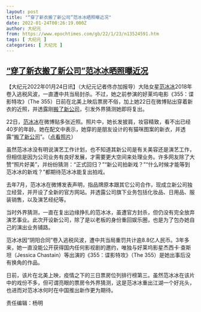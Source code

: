 ```yaml
---
layout: post
title: "“穿了新衣搬了新公司”范冰冰晒照曝近况"
date: 2022-01-24T00:26:19.000Z
author: 大纪元
from: https://www.epochtimes.com/gb/22/1/23/n13524591.htm
tags: [ 大纪元 ]
categories: [ 大纪元 ]
---
```

<!--1642983979000-->
[“穿了新衣搬了新公司”范冰冰晒照曝近况](https://www.epochtimes.com/gb/22/1/23/n13524591.htm)
------

<div>
<p>【大纪元2022年01月24日讯】（大纪元记者佟亦加报导）大陆女星<a href="https://www.epochtimes.com/gb/tag/%E8%8C%83%E5%86%B0%E5%86%B0.html">范冰冰</a>2018年卷入逃税风波，一直遭中共当局封杀。不过，她之前参演的好莱坞电影《355：谍影特攻》（The 355）日前在北美上映后票房不俗，加上她22日在微博贴出穿着新衣的近照，并透露刚<a href="https://www.epochtimes.com/gb/tag/%E6%90%AC%E4%BA%86%E6%96%B0%E5%85%AC%E5%8F%B8.html">搬了新公司</a>，引发外界猜测她即将复出。</p><p>22日，<a href="https://www.epochtimes.com/gb/tag/%E8%8C%83%E5%86%B0%E5%86%B0.html">范冰冰</a>在微博贴多张近照。照片中，她长发披肩，妆容精致，看不出已经40岁的年龄。她在配文中表示，她穿的是朋友设计的有猫咪图案的新衣，并透露“<a href="https://www.epochtimes.com/gb/tag/%E6%90%AC%E4%BA%86%E6%96%B0%E5%85%AC%E5%8F%B8.html">搬了新公司</a>”。（<a href="https://weibo.com/3952070245/LbWdKfcH5?pagetype=profilefeed" target="_blank" rel="noopener noreferrer">点看照片</a>）</p><p>虽然范冰冰没有明说演艺工作计划，也不知道其新公司是有关美容还是演艺工作，但相信是因为公司业务有良好发展，才需要更大空间来处理业务。许多网友除了大赞“照片好美”，并纷纷猜测：“正式回归？”“新公司拍新戏？”“什么时候才能等到范冰冰的新戏？”都期待范冰冰能复出拍戏。</p><p>去年7月，范冰冰在微博发表声明，指品牌原本跟其它公司合作，现成立新公司独立经营，并开设了全新的官方网站。并透露公司旗下业务包括化妆品、日用品、服装销售，以及演艺经纪等。</p><p>当时外界猜测，一直在复出边缘挣扎的范冰冰，虽遭官方封杀，但仍没有完全放弃演艺事业。此次开设新公司，除了是以老板的身份重回娱乐圈，也是为了包办她自己的演出业务铺路。</p><p>范冰冰因“阴阳合同”卷入逃税风波，遭中共当局重罚共计逾8.8亿人民币。3年多来，她一直没能公开获得国内任何影视剧的邀约，唯独与好莱坞影星杰西卡·查斯坦（Jessica Chastain）等出演的《355：谍影特攻》（The 355）是她出事后没有换角的作品。</p><p>日前，该片在北美上映，疫情之下的三日票房位列排行榜第三。虽然范冰冰在该片中的戏份不多，但可谓亮眼的票房令外界猜测，这是范冰冰重出江湖一个好兆头，也进而对范冰冰何时在中国推出新作更为期待。</p><p>责任编辑：杨明</p>
</div>
